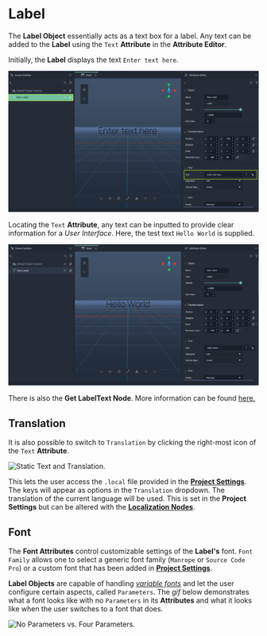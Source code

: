 # Label

The **Label Object** essentially acts as a text box for a label. Any text can be added to the **Label** using the `Text` **Attribute** in the **Attribute Editor**. 

Initially, the **Label** displays the text `Enter text here`.

![Just Created Label.](../../../.gitbook/assets/labelimage120241.png)

Locating the `Text` **Attribute**, any text can be inputted to provide clear information for a *User Interface*. Here, the test text `Hello World` is supplied. 

![Label with Hello World.](../../../.gitbook/assets/labelimage220241.png)

There is also the **Get LabelText Node**. More information can be found [here.](../../../toolbox/incari/vector/label/README.md)

## Translation

It is also possible to switch to `Translation` by clicking the 
right-most icon of the `Text` **Attribute**.

![Static Text and Translation.](../../../.gitbook/assets/textvstranslation.png)

This lets the user access the `.local` file provided in the [**Project Settings**](../../../modules/project-settings/localization.md). The keys will appear as options in the `Translation` dropdown. The translation of the current language will be used. This is set in the **Project Settings** but can be altered with the [**Localization Nodes**](../../../toolbox/localization/README.md).

## Font

The **Font Attributes** control customizable settings of the **Label's** font. `Font Family` allows one to select a generic font family \(`Manrope` or  `Source Code Pro`\) or a custom font that has been added in [**Project Settings**](../../modules/project-settings/fonts.md). 

**Label Objects** are capable of handling [*variable fonts*](../../../modules/project-settings/fonts.md#variable-fonts) and let the user configure certain aspects, called `Parameters`. The *gif* below demonstrates what a font looks like with no `Parameters` in its **Attributes** and what it looks like when the user switches to a font that does.

![No Parameters vs. Four Parameters.](../../../.gitbook/assets/labelfontexample.gif)



